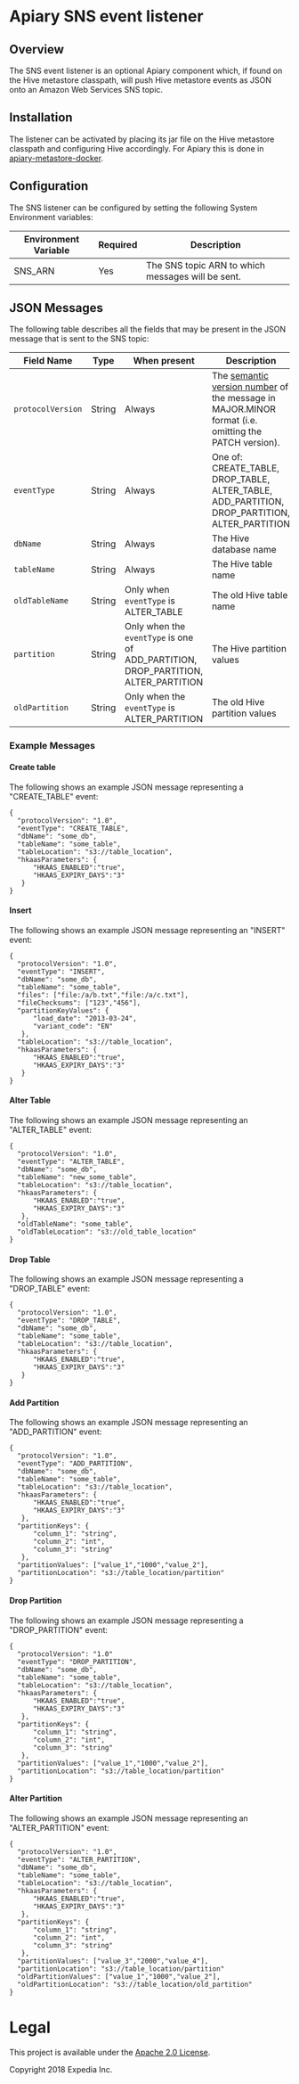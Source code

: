 # Apiary SNS event listener

##  Overview
The SNS event listener is an optional Apiary component which, if found on the Hive metastore classpath, will push 
Hive metastore events as JSON onto an Amazon Web Services SNS topic.

## Installation
The listener can be activated by placing its jar file on the Hive metastore classpath and configuring Hive accordingly. For Apiary 
this is done in [apiary-metastore-docker](https://github.com/ExpediaInc/apiary-metastore-docker). 

## Configuration
The SNS listener can be configured by setting the following System Environment variables:

|Environment Variable|Required|Description|
|----|----|----|
SNS_ARN|Yes|The SNS topic ARN to which messages will be sent.

## JSON Messages
The following table describes all the fields that may be present in the JSON message that is sent to the SNS 
topic:

|Field Name|Type|When present|Description|
|----|----|----|----|
|`protocolVersion`|String|Always|The [semantic version number](https://semver.org/) of the message in MAJOR.MINOR format (i.e. omitting the PATCH version).
|`eventType`|String|Always|One of: CREATE_TABLE, DROP_TABLE, ALTER_TABLE, ADD_PARTITION, DROP_PARTITION, ALTER_PARTITION| 
|`dbName`|String|Always|The Hive database name|
|`tableName`|String|Always|The Hive table name|
|`oldTableName`|String|Only when `eventType` is ALTER_TABLE|The old Hive table name|
|`partition`|String|Only when the `eventType` is one of ADD_PARTITION, DROP_PARTITION, ALTER_PARTITION|The Hive partition values|
|`oldPartition`|String|Only when the `eventType` is ALTER_PARTITION|The old Hive partition values|

### Example Messages

#### Create table
The following shows an example JSON message representing a "CREATE_TABLE" event:

	{
      "protocolVersion": "1.0",
      "eventType": "CREATE_TABLE",
      "dbName": "some_db",
      "tableName": "some_table",
      "tableLocation": "s3://table_location",
      "hkaasParameters": {
          "HKAAS_ENABLED":"true",
          "HKAAS_EXPIRY_DAYS":"3"
       }
	}
	
#### Insert
The following shows an example JSON message representing an "INSERT" event:

    {
      "protocolVersion": "1.0",
      "eventType": "INSERT",
      "dbName": "some_db",
      "tableName": "some_table",
      "files": ["file:/a/b.txt","file:/a/c.txt"],
      "fileChecksums": ["123","456"],
      "partitionKeyValues": {
          "load_date": "2013-03-24",
          "variant_code": "EN"
       },
      "tableLocation": "s3://table_location",
      "hkaasParameters": {
          "HKAAS_ENABLED":"true",
          "HKAAS_EXPIRY_DAYS":"3"
       }
    }
    
#### Alter Table
The following shows an example JSON message representing an "ALTER_TABLE" event:

    {
      "protocolVersion": "1.0",
      "eventType": "ALTER_TABLE",
      "dbName": "some_db",
      "tableName": "new_some_table",
      "tableLocation": "s3://table_location",
      "hkaasParameters": {
          "HKAAS_ENABLED":"true",
          "HKAAS_EXPIRY_DAYS":"3"
       },
      "oldTableName": "some_table",
      "oldTableLocation": "s3://old_table_location"
    }

#### Drop Table
The following shows an example JSON message representing a "DROP_TABLE" event:

    {
      "protocolVersion": "1.0",
      "eventType": "DROP_TABLE",
      "dbName": "some_db",
      "tableName": "some_table",
      "tableLocation": "s3://table_location",
      "hkaasParameters": {
          "HKAAS_ENABLED":"true",
          "HKAAS_EXPIRY_DAYS":"3"
       }
    }
    
#### Add Partition
The following shows an example JSON message representing an "ADD_PARTITION" event:

    {
      "protocolVersion": "1.0",
      "eventType": "ADD_PARTITION",
      "dbName": "some_db",
      "tableName": "some_table",
      "tableLocation": "s3://table_location",
      "hkaasParameters": {
          "HKAAS_ENABLED":"true",
          "HKAAS_EXPIRY_DAYS":"3"
       },
      "partitionKeys": {
          "column_1": "string",
          "column_2": "int",
          "column_3": "string"
       },
      "partitionValues": ["value_1","1000","value_2"],
      "partitionLocation": "s3://table_location/partition"
    }

#### Drop Partition
The following shows an example JSON message representing a "DROP_PARTITION" event:

    {
      "protocolVersion": "1.0"
      "eventType": "DROP_PARTITION",
      "dbName": "some_db",
      "tableName": "some_table",
      "tableLocation": "s3://table_location",
      "hkaasParameters": {
          "HKAAS_ENABLED":"true",
          "HKAAS_EXPIRY_DAYS":"3"
       },
      "partitionKeys": {
          "column_1": "string",
          "column_2": "int",
          "column_3": "string"
       },
      "partitionValues": ["value_1","1000","value_2"],
      "partitionLocation": "s3://table_location/partition"
    }

#### Alter Partition
The following shows an example JSON message representing an "ALTER_PARTITION" event:

    {
      "protocolVersion": "1.0",
      "eventType": "ALTER_PARTITION",
      "dbName": "some_db",
      "tableName": "some_table",
      "tableLocation": "s3://table_location",
      "hkaasParameters": {
          "HKAAS_ENABLED":"true",
          "HKAAS_EXPIRY_DAYS":"3"
       },
      "partitionKeys": {
          "column_1": "string",
          "column_2": "int",
          "column_3": "string"
       },
      "partitionValues": ["value_3","2000","value_4"],
      "partitionLocation": "s3://table_location/partition"
      "oldPartitionValues": ["value_1","1000","value_2"],
      "oldPartitionLocation": "s3://table_location/old_partition"
    }

# Legal
This project is available under the [Apache 2.0 License](http://www.apache.org/licenses/LICENSE-2.0.html).

Copyright 2018 Expedia Inc.
